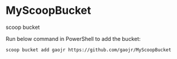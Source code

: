 # MyScoopBucket

scoop bucket

Run below command in PowerShell to add the bucket:
```sh
scoop bucket add gaojr https://github.com/gaojr/MyScoopBucket
```
